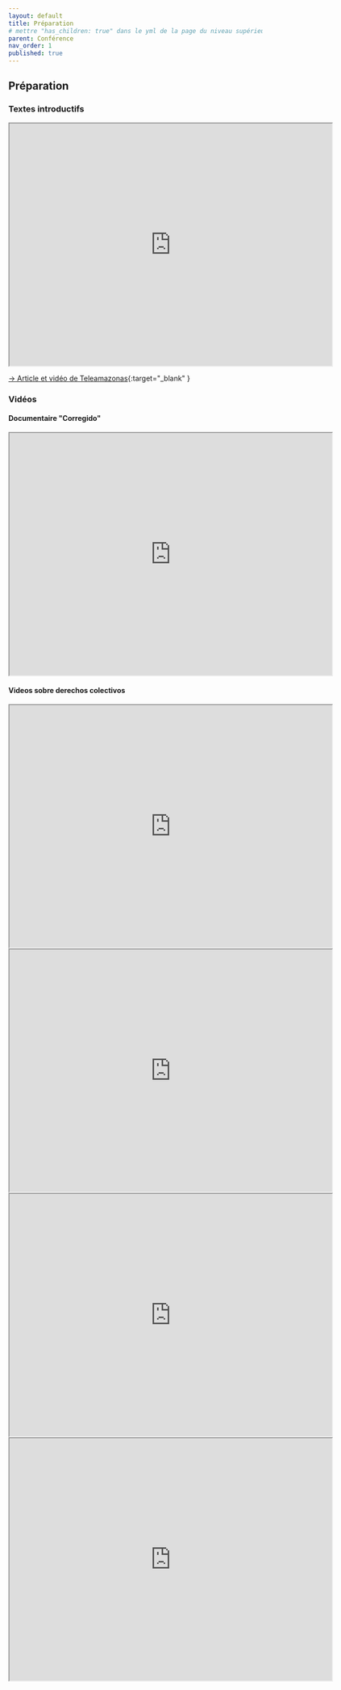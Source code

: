 ```yaml
---
layout: default
title: Préparation
# mettre "has_children: true" dans le yml de la page du niveau supérieur
parent: Conférence
nav_order: 1
published: true
---
```

## Préparation

### Textes introductifs

<iframe src="https://drive.google.com/file/d/1R0pF3CqPtP_dFVAKy7BlHzWesup5Teb5/preview" width="640" height="480" allow="autoplay"></iframe>


[-> Article et vidéo de Teleamazonas](https://www.teleamazonas.com/justicia-ordinaria-y-la-justicia-indigena-establecen-objetivos-en-comun/){:target="_blank" } 

### Vidéos

#### Documentaire "Corregido"

<iframe src="https://drive.google.com/file/d/1WI5_VnJQq6ZjNksvX-cSFUKiOooKFLxY/preview" width="640" height="480" allow="autoplay"></iframe>

#### Videos sobre derechos colectivos

<iframe src="https://drive.google.com/file/d/12NgjWKPAoQ9rZ8P9-3FmFi2t3btrUtue/preview" width="640" height="480" allow="autoplay"></iframe>

<iframe src="https://drive.google.com/file/d/1rsHiizHk9gWNiQVTUeELL93hFEjmkejO/preview" width="640" height="480" allow="autoplay"></iframe>

<iframe src="https://drive.google.com/file/d/1v84xwTkDUusrrKSIHoYL_kVFs6u5Grye/preview" width="640" height="480" allow="autoplay"></iframe>

<iframe src="https://drive.google.com/file/d/1EC5R4RuTX89A69lPxv2PwdG7BnKFnh4t/preview" width="640" height="480" allow="autoplay"></iframe>


